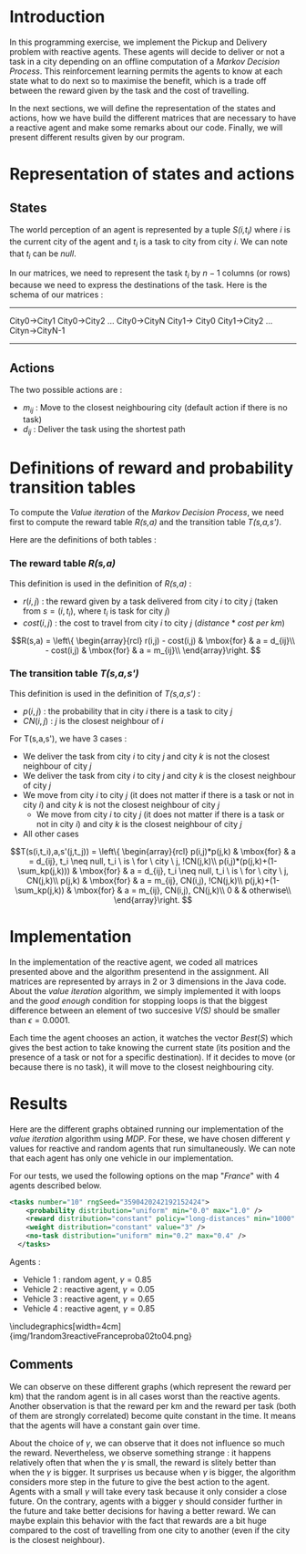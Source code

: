 # Introduction

In this programming exercise, we implement the Pickup and Delivery problem with reactive agents. These agents will decide to deliver or not a task in a city depending on an offline computation of a *Markov Decision Process*. This reinforcement learning permits the agents to know at each state what to do next so to maximise the benefit, which is a trade off between the reward given by the task and the cost of travelling.

In the next sections, we will define the representation of the states and actions, how we have build the different matrices that are necessary to have a reactive agent and make some remarks about our code. Finally, we will present different results given by our program.

# Representation of states and actions

## States

The world perception of an agent is represented by a tuple *S(i,$t_i$)* where *i* is the current city of the agent and $t_i$ is a task to city from city *i*. We can note that $t_i$ can be *null*.

In our matrices, we need to represent the task $t_i$ by $n-1$ columns (or rows) because we need to express the destinations of the task. Here is the schema of our matrices :

----------------------------------------------------------------------------------------
City0$\rightarrow$City1 City0$\rightarrow$City2 ... City0$\rightarrow$CityN City1$\rightarrow$ City0 City1$\rightarrow$City2 ... Cityn$\rightarrow$CityN-1
-------------- ------------ --- ------------ ------------- ------------ --- ------------

## Actions
The two possible actions are :

- $m_{ij}$ : Move to the closest neighbouring city (default action if there is no task)
- $d_{ij}$ : Deliver the task using the shortest path

# Definitions of reward and probability transition tables

To compute the *Value iteration* of the *Markov Decision Process*, we need first to compute the reward table *R(s,a)* and the transition table *T(s,a,s')*.

Here are the definitions of both tables :

### The reward table *R(s,a)*

This definition is used in the definition of *R(s,a)* :

- $r(i,j)$ : the reward given by a task delivered from city *i* to city *j* (taken from $s=(i,t_i)$, where $t_i$ is task for city *j*)
- $cost(i,j)$ : the cost to travel from city *i* to city *j* ($distance * cost \ per \ km$)


$$R(s,a) =
\left\{
  \begin{array}{rcl}
    r(i,j) - cost(i,j) & \mbox{for} & a = d_{ij}\\
    - cost(i,j) & \mbox{for} & a = m_{ij}\\
  \end{array}\right.
$$

### The transition table *T(s,a,s')*

This definition is used in the definition of *T(s,a,s')* :

- $p(i,j)$ : the probability that in city *i* there is a task to city *j*
- $CN(i,j)$ : *j* is the closest neighbour of *i*

For T(s,a,s'), we have 3 cases :

- We deliver the task from city *i* to city *j* and city *k* is not the closest neighbour of city *j*
- We deliver the task from city *i* to city *j* and city *k* is the closest neighbour of city *j*
- We move from city *i* to city *j* (it does not matter if there is a task or not in city *i*) and city *k* is not the closest neighbour of city *j*
  - We move from city *i* to city *j* (it does not matter if there is a task or not in city *i*) and city *k* is the closest neighbour of city *j*
- All other cases


$$T(s(i,t_i),a,s'(j,t_j)) =
\left\{
  \begin{array}{rcl}
    p(i,j)*p(j,k) & \mbox{for} & a = d_{ij}, t_i \neq null, t_i \ is \ for \ city \ j, !CN(j,k)\\
    p(i,j)*(p(j,k)+(1-\sum_kp(j,k))) & \mbox{for} & a = d_{ij}, t_i \neq null, t_i \ is \ for \ city \ j, CN(j,k)\\
    p(j,k) & \mbox{for} & a = m_{ij}, CN(i,j), !CN(j,k)\\
    p(j,k)+(1-\sum_kp(j,k)) & \mbox{for} & a = m_{ij}, CN(i,j), CN(j,k)\\
    0 & & otherwise\\
  \end{array}\right.
$$

# Implementation

In the implementation of the reactive agent, we coded all matrices presented above and the algorithm presentend in the assignment. All matrices are represented by arrays in 2 or 3 dimensions in the Java code. About the *value iteration* algorithm, we simply implemented it with loops and the *good enough* condition for stopping loops is that the biggest difference between an element of two succesive *V(S)* should be smaller than $\epsilon=0.0001$.

  Each time the agent chooses an action, it watches the vector $Best(S)$ which gives the best action to take knowing the current state (its position and the presence of a task or not for a specific destination). If it decides to move (or because there is no task), it will move to the closest neighbouring city.

# Results
Here are the different graphs obtained running our implementation of the *value iteration* algorithm using *MDP*. For these, we have chosen different $\gamma$ values for reactive and random agents that run simultaneously. We can note that each agent has only one vehicle in our implementation.

For our tests, we used the following options on the map "*France*" with 4 agents described below.
```xml
<tasks number="10" rngSeed="3590420242192152424">
    <probability distribution="uniform" min="0.0" max="1.0" />
    <reward distribution="constant" policy="long-distances" min="1000" max="99999" />
    <weight distribution="constant" value="3" />
    <no-task distribution="uniform" min="0.2" max="0.4" />
  </tasks>
```
Agents :

- Vehicle 1 : random agent, $\gamma = 0.85$
- Vehicle 2 : reactive agent, $\gamma = 0.05$
- Vehicle 3 : reactive agent, $\gamma = 0.65$
- Vehicle 4 : reactive agent, $\gamma = 0.85$


\includegraphics[width=4cm]{img/1random3reactiveFranceproba02to04.png}

## Comments
We can observe on these different graphs (which represent the reward per km) that the random agent is in all cases worst than the reactive agents. Another observation is that the reward per km and the reward per task (both of them are strongly correlated) become quite constant in the time. It means that the agents will have a constant gain over time.

About the choice of $\gamma$, we can observe that it does not influence so much the reward. Nevertheless, we observe something strange : it happens relatively often that when the $\gamma$ is small, the reward is slitely better than when the $\gamma$ is bigger. It surprises us because when $\gamma$ is bigger, the algorithm considers more step in the future to give the best action to the agent. Agents with a small $\gamma$ will take every task because it only consider a close future. On the contrary, agents with a bigger $\gamma$ should consider further in the future and take better decisions for having a better reward. We can maybe explain this behavior with the fact that rewards are a bit huge compared to the cost of travelling from one city to another (even if the city is the closest neighbour).
